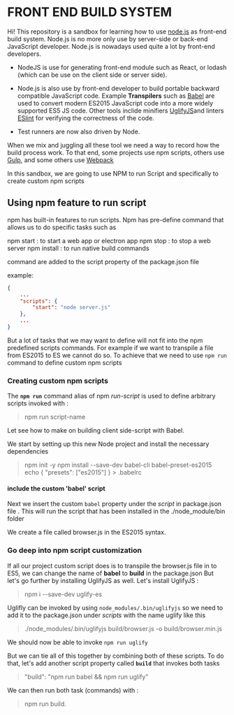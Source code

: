 # FRONT END BUILD SYSTEM

Hi! This repository is a sandbox for learning how to use [node.js](https://nodejs.org/en/) as front-end build system. Node.js is no more only use by server-side or back-end JavaScript developer. Node.js is nowadays used quite a lot by front-end developers.

- NodeJS is use for generating front-end module such as React, or lodash (which can be use on the client side or server side). 

- Node.js is also use by front-end developer to build portable backward compatible JavaScript code. Example __Transpilers__ such as [Babel](https://babeljs.io/) are used to convert modern ES2015 JavaScript code into a more widely supported ES5 JS code. Other tools inclide minifiers [UglifyJS](https://github.com/mishoo/UglifyJS)and linters [ESlint](http://eslint.org) for verifying the correctness of the code.
- Test runners are now also driven by Node.

When we mix and juggling all these tool we need a way to record how the build process work. To that end, some projects use npm scripts, others use [Gulp](https://gulpjs.com/), and some others use [Webpack](https://webpack.js.org/)

In this sandbox, we are going to use NPM to run Script and specifically to create custom npm scripts

## Using npm feature to run script

npm has built-in features to run scripts. Npm has pre-define command that allows us to do specific tasks such as

npm start : to start a web app or electron app
npm stop : to stop a web server
npm install : to run native build commands

command are added to the script property of the package.json file 

example:

```json
{
    ...
    "scripts": {
        "start": "node server.js"
    },
    ...
}
```

But a lot of tasks that we may want to define will not fit into the npm predefined scripts commands. For example if we want to transpile a file from ES2015 to ES we cannot do so. To achieve that we need to use `npm run` command to define custom npm scripts

### Creating custom npm scripts

The **`npm run`** command alias of npm _run-script_ is used to define arbitrary scripts invoked with :
> npm run script-name

Let see how to make on building client side-script with Babel.

We start by setting up this new Node project and install the necessary dependencies

> npm init -y
> npm install --save-dev babel-cli babel-preset-es2015
> echo { "presets": ["es2015"] } > .babelrc

#### include the custom 'babel'  script

Next we insert the custom `babel` property under the _script_ in package.json file . This will run the script that has been installed in the ./node_module/bin folder

We create a file called browser.js in the ES2015 syntax.

### Go deep into npm script customization

If all our project custom script does is to transpile the browser.js file in to ES5, we can change the name of **babel** to **build** in the package.json
But let's go further by installing UglifyJS as well. Let's install UglifyJS :

> npm i --save-dev uglify-es

Uglifly can be invoked by using `node_modules/.bin/uglifyjs` so we need to add it to the package.json under _scripts_ with the name uglify like this

> ./node_modules/.bin/uglifyjs build/browser.js -o build/browser.min.js

We should now be able to invoke `npm run uglify`

But we can tie all of this together by combining both of these scripts. To do that, let's add another script property called **`build`** that invokes both tasks

> "build": "npm run babel && npm run uglify"

We can then run both task (commands) with :

> npm run build.